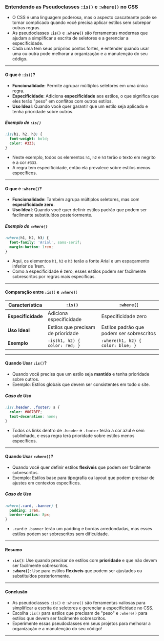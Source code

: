 ### **Entendendo as Pseudoclasses `:is()` e `:where()` no CSS**


- O CSS é uma linguagem poderosa, mas o aspecto cascateante pode se tornar complicado quando você precisa aplicar estilos sem sobrepor outras regras.
- As pseudoclasses **`:is()`** e **`:where()`** são ferramentas modernas que ajudam a simplificar a escrita de seletores e a gerenciar a especificidade.
- Cada uma tem seus próprios pontos fortes, e entender quando usar uma ou outra pode melhorar a organização e a manutenção do seu código.

---

#### **O que é `:is()`?**
- **Funcionalidade**: Permite agrupar múltiplos seletores em uma única regra.
- **Especificidade**: Adiciona **especificidade** aos estilos, o que significa que eles terão "peso" em conflitos com outros estilos.
- **Uso Ideal**: Quando você quer garantir que um estilo seja aplicado e tenha prioridade sobre outros.

##### **Exemplo de `:is()`**
```css
:is(h1, h2, h3) {
  font-weight: bold;
  color: #333;
}
```
- Neste exemplo, todos os elementos `h1`, `h2` e `h3` terão o texto em negrito e a cor `#333`.
- A regra tem especificidade, então ela prevalece sobre estilos menos específicos.

---

#### **O que é `:where()`?**
- **Funcionalidade**: Também agrupa múltiplos seletores, mas com **especificidade zero**.
- **Uso Ideal**: Quando você quer definir estilos padrão que podem ser facilmente substituídos posteriormente.

##### **Exemplo de `:where()`**
```css
:where(h1, h2, h3) {
  font-family: 'Arial', sans-serif;
  margin-bottom: 1rem;
}
```
- Aqui, os elementos `h1`, `h2` e `h3` terão a fonte Arial e um espaçamento inferior de 1rem.
- Como a especificidade é zero, esses estilos podem ser facilmente sobrescritos por regras mais específicas.

---

#### **Comparação entre `:is()` e `:where()`**

| Característica          | `:is()`                          | `:where()`                        |
|-------------------------|----------------------------------|-----------------------------------|
| **Especificidade**      | Adiciona especificidade          | Especificidade zero               |
| **Uso Ideal**           | Estilos que precisam de prioridade | Estilos padrão que podem ser sobrescritos |
| **Exemplo**             | `:is(h1, h2) { color: red; }`    | `:where(h1, h2) { color: blue; }` |

---

#### **Quando Usar `:is()`?**
- Quando você precisa que um estilo seja **mantido** e tenha prioridade sobre outros.
- Exemplo: Estilos globais que devem ser consistentes em todo o site.

##### **Caso de Uso**
```css
:is(.header, .footer) a {
  color: #007BFF;
  text-decoration: none;
}
```
- Todos os links dentro de `.header` e `.footer` terão a cor azul e sem sublinhado, e essa regra terá prioridade sobre estilos menos específicos.

---

#### **Quando Usar `:where()`?**
- Quando você quer definir estilos **flexíveis** que podem ser facilmente sobrescritos.
- Exemplo: Estilos base para tipografia ou layout que podem precisar de ajustes em contextos específicos.

##### **Caso de Uso**
```css
:where(.card, .banner) {
  padding: 1rem;
  border-radius: 8px;
}
```
- `.card` e `.banner` terão um padding e bordas arredondadas, mas esses estilos podem ser sobrescritos sem dificuldade.

---

#### **Resumo**
- **`:is()`**: Use quando precisar de estilos com **prioridade** e que não devem ser facilmente sobrescritos.
- **`:where()`**: Use para estilos **flexíveis** que podem ser ajustados ou substituídos posteriormente.

---

#### **Conclusão**
- As pseudoclasses `:is()` e `:where()` são ferramentas valiosas para simplificar a escrita de seletores e gerenciar a especificidade no CSS.
- Escolha `:is()` para estilos que precisam de "peso" e `:where()` para estilos que devem ser facilmente sobrescritos.
- Experimente essas pseudoclasses em seus projetos para melhorar a organização e a manutenção do seu código!

---

